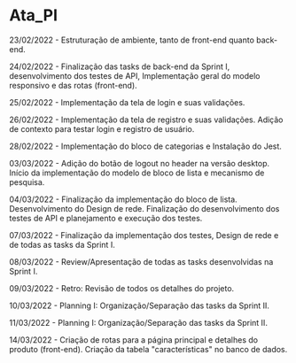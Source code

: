# Ata_PI

<p>23/02/2022 - Estruturação de ambiente, tanto de front-end quanto back-end.</p>
<p>24/02/2022 - Finalização das tasks de back-end da Sprint I, desenvolvimento dos testes de API, Implementação geral do modelo responsivo e das rotas (front-end).</p>
<p>25/02/2022 - Implementação da tela de login e suas validações.</p>
<p>26/02/2022 - Implementação da tela de registro e suas validações. Adição de contexto para testar login e registro de usuário.</p> 
<p>28/02/2022 - Implementação do bloco de categorias e Instalação do Jest.</p>
<p>03/03/2022 - Adição do botão de logout no header na versão desktop. Início da implementação do modelo de bloco de lista e mecanismo de pesquisa.</p>
<p>04/03/2022 - Finalização da implementação do bloco de lista. Desenvolvimento do Design de rede. Finalização do desenvolvimento dos testes de API e planejamento e execução dos testes.</p>
<p>07/03/2022 - Finalização da implementação dos testes, Design de rede e de todas as tasks da Sprint I.</p>
<p>08/03/2022 - Review/Apresentação de todas as tasks desenvolvidas na Sprint I.</p>
<p>09/03/2022 - Retro: Revisão de todos os detalhes do projeto.</p>
<p>10/03/2022 - Planning I: Organização/Separação das tasks da Sprint II.</p>
<p>11/03/2022 - Planning I: Organização/Separação das tasks da Sprint II.</p>
<p>14/03/2022 - Criação de rotas para a página principal e detalhes do produto (front-end). Criação da tabela "características" no banco de dados.</p>





